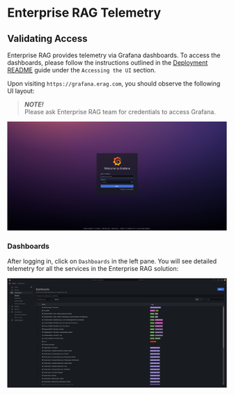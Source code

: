 # Enterprise RAG Telemetry

## Validating Access
Enterprise RAG provides telemetry via Grafana dashboards. To access the dashboards, please follow the instructions outlined in the [Deployment README](../deployment/README.md) guide under the `Accessing the UI` section.

Upon visiting `https://grafana.erag.com`, you should observe the following UI layout:

> **_NOTE!_**  
> Please ask Enterprise RAG team for credentials to access Grafana.

![login screenshot](../images/telemetry/login.png)

### Dashboards

After logging in, click on `Dashboards` in the left pane. You will see detailed telemetry for all the services in the Enterprise RAG solution:

![dashboard](../images/telemetry/dashboards.png)